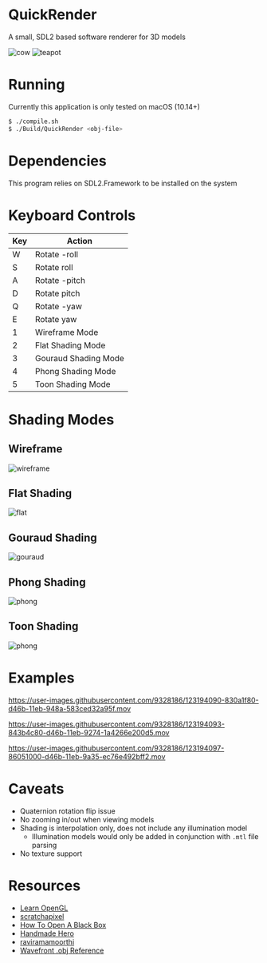 # QuickRender

A small, SDL2 based software renderer for 3D models

![cow](Etc/cow.png)
![teapot](Etc/teapot.png)

# Running

Currently this application is only tested on macOS (10.14+)

```bash
$ ./compile.sh
$ ./Build/QuickRender <obj-file>
```

# Dependencies

This program relies on SDL2.Framework to be installed on the system

# Keyboard Controls

| Key | Action |
| --- | ------ |
| W   | Rotate -roll
| S   | Rotate roll
| A   | Rotate -pitch
| D   | Rotate pitch
| Q   | Rotate -yaw
| E   | Rotate yaw
| 1   | Wireframe Mode
| 2   | Flat Shading Mode
| 3   | Gouraud Shading Mode
| 4   | Phong Shading Mode
| 5   | Toon Shading Mode

# Shading Modes

## Wireframe

![wireframe](Etc/teddy_wireframe.png)

## Flat Shading

![flat](Etc/teddy_flat.png)

## Gouraud Shading

![gouraud](Etc/teddy_gouraud.png)

## Phong Shading

![phong](Etc/teddy_phong.png)

## Toon Shading

![phong](Etc/teddy_toon.png)

# Examples

https://user-images.githubusercontent.com/9328186/123194090-830a1f80-d46b-11eb-948a-583ced32a95f.mov

https://user-images.githubusercontent.com/9328186/123194093-843b4c80-d46b-11eb-9274-1a4266e200d5.mov

https://user-images.githubusercontent.com/9328186/123194097-86051000-d46b-11eb-9a35-ec76e492bff2.mov

# Caveats

- Quaternion rotation flip issue
- No zooming in/out when viewing models
- Shading is interpolation only, does not include any illumination model
  - Illumination models would only be added in conjunction with `.mtl` file parsing
- No texture support


# Resources

- [Learn OpenGL](https://www.learnopengl.com)
- [scratchapixel](https://www.scratchapixel.com/)
- [How To Open A Black Box](https://www.youtube.com/watch?v=SYomOZIfeoU)
- [Handmade Hero](https://www.youtube.com/user/handmadeheroarchive)
- [raviramamoorthi](https://www.youtube.com/channel/UCMXu0keYU3ZLR-aTNUJcRSQ)
- [Wavefront .obj Reference](http://paulbourke.net/dataformats/obj/)
